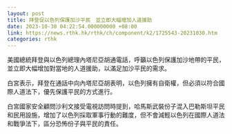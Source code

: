 ```yaml
---
layout: post
title: 拜登促以色列保護加沙平民　並立即大幅增加人道援助
date: 2023-10-30 04:22:54.000000000 +08:00
link: https://news.rthk.hk/rthk/ch/component/k2/1725543-20231030.htm
categories: rthk
---
```


美國總統拜登與以色列總理內塔尼亞胡通電話，呼籲以色列保護加沙地帶的平民，並立即大幅增加對當地的人道援助，以滿足加沙平民的需求。

白宮表示，拜登在通話中向內塔尼亞胡表明，以色列擁有自衛權，但必須以符合國際人道法下，優先保護平民的方式進行。

白宮國家安全顧問沙利文接受電視訪問時提到，哈馬斯武裝份子混入巴勒斯坦平民和民用設施，增加了以色列採取軍事行動的難度，但不會減輕以色列在國際人道法和戰爭法下，區分恐怖份子與平民的責任。
